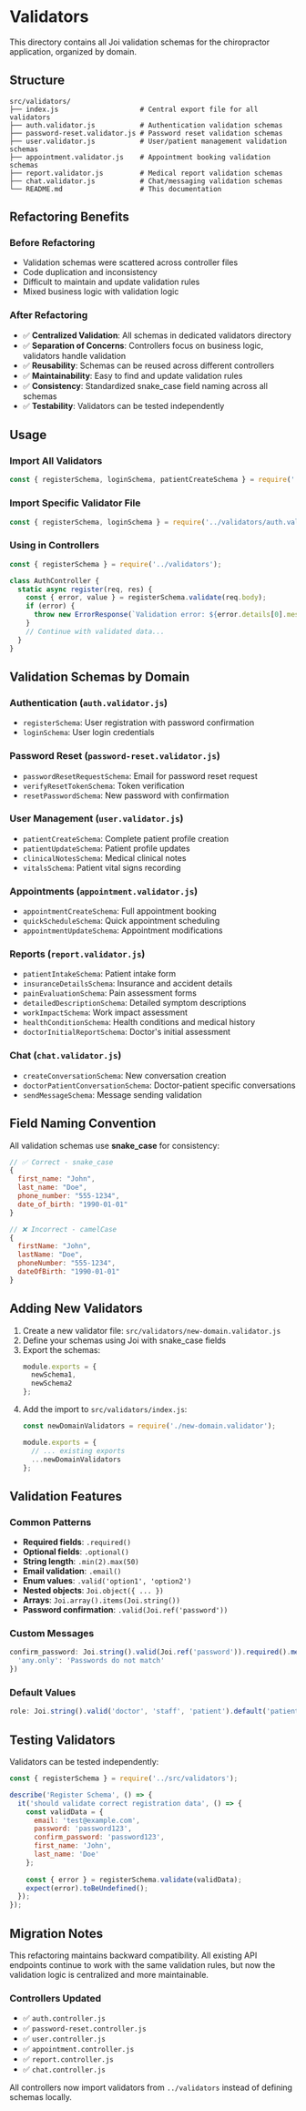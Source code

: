 # Validators

This directory contains all Joi validation schemas for the chiropractor application, organized by domain.

## Structure

```
src/validators/
├── index.js                    # Central export file for all validators
├── auth.validator.js           # Authentication validation schemas
├── password-reset.validator.js # Password reset validation schemas
├── user.validator.js           # User/patient management validation schemas
├── appointment.validator.js    # Appointment booking validation schemas
├── report.validator.js         # Medical report validation schemas
├── chat.validator.js           # Chat/messaging validation schemas
└── README.md                   # This documentation
```

## Refactoring Benefits

### Before Refactoring
- Validation schemas were scattered across controller files
- Code duplication and inconsistency
- Difficult to maintain and update validation rules
- Mixed business logic with validation logic

### After Refactoring
- ✅ **Centralized Validation**: All schemas in dedicated validators directory
- ✅ **Separation of Concerns**: Controllers focus on business logic, validators handle validation
- ✅ **Reusability**: Schemas can be reused across different controllers
- ✅ **Maintainability**: Easy to find and update validation rules
- ✅ **Consistency**: Standardized snake_case field naming across all schemas
- ✅ **Testability**: Validators can be tested independently

## Usage

### Import All Validators
```javascript
const { registerSchema, loginSchema, patientCreateSchema } = require('../validators');
```

### Import Specific Validator File
```javascript
const { registerSchema, loginSchema } = require('../validators/auth.validator');
```

### Using in Controllers
```javascript
const { registerSchema } = require('../validators');

class AuthController {
  static async register(req, res) {
    const { error, value } = registerSchema.validate(req.body);
    if (error) {
      throw new ErrorResponse(`Validation error: ${error.details[0].message}`, 400, '4001');
    }
    // Continue with validated data...
  }
}
```

## Validation Schemas by Domain

### Authentication (`auth.validator.js`)
- `registerSchema`: User registration with password confirmation
- `loginSchema`: User login credentials

### Password Reset (`password-reset.validator.js`)
- `passwordResetRequestSchema`: Email for password reset request
- `verifyResetTokenSchema`: Token verification
- `resetPasswordSchema`: New password with confirmation

### User Management (`user.validator.js`)
- `patientCreateSchema`: Complete patient profile creation
- `patientUpdateSchema`: Patient profile updates
- `clinicalNotesSchema`: Medical clinical notes
- `vitalsSchema`: Patient vital signs recording

### Appointments (`appointment.validator.js`)
- `appointmentCreateSchema`: Full appointment booking
- `quickScheduleSchema`: Quick appointment scheduling
- `appointmentUpdateSchema`: Appointment modifications

### Reports (`report.validator.js`)
- `patientIntakeSchema`: Patient intake form
- `insuranceDetailsSchema`: Insurance and accident details
- `painEvaluationSchema`: Pain assessment forms
- `detailedDescriptionSchema`: Detailed symptom descriptions
- `workImpactSchema`: Work impact assessment
- `healthConditionSchema`: Health conditions and medical history
- `doctorInitialReportSchema`: Doctor's initial assessment

### Chat (`chat.validator.js`)
- `createConversationSchema`: New conversation creation
- `doctorPatientConversationSchema`: Doctor-patient specific conversations
- `sendMessageSchema`: Message sending validation

## Field Naming Convention

All validation schemas use **snake_case** for consistency:

```javascript
// ✅ Correct - snake_case
{
  first_name: "John",
  last_name: "Doe",
  phone_number: "555-1234",
  date_of_birth: "1990-01-01"
}

// ❌ Incorrect - camelCase
{
  firstName: "John",
  lastName: "Doe",
  phoneNumber: "555-1234",
  dateOfBirth: "1990-01-01"
}
```

## Adding New Validators

1. Create a new validator file: `src/validators/new-domain.validator.js`
2. Define your schemas using Joi with snake_case fields
3. Export the schemas:
   ```javascript
   module.exports = {
     newSchema1,
     newSchema2
   };
   ```
4. Add the import to `src/validators/index.js`:
   ```javascript
   const newDomainValidators = require('./new-domain.validator');
   
   module.exports = {
     // ... existing exports
     ...newDomainValidators
   };
   ```

## Validation Features

### Common Patterns
- **Required fields**: `.required()`
- **Optional fields**: `.optional()`
- **String length**: `.min(2).max(50)`
- **Email validation**: `.email()`
- **Enum values**: `.valid('option1', 'option2')`
- **Nested objects**: `Joi.object({ ... })`
- **Arrays**: `Joi.array().items(Joi.string())`
- **Password confirmation**: `.valid(Joi.ref('password'))`

### Custom Messages
```javascript
confirm_password: Joi.string().valid(Joi.ref('password')).required().messages({
  'any.only': 'Passwords do not match'
})
```

### Default Values
```javascript
role: Joi.string().valid('doctor', 'staff', 'patient').default('patient')
```

## Testing Validators

Validators can be tested independently:

```javascript
const { registerSchema } = require('../src/validators');

describe('Register Schema', () => {
  it('should validate correct registration data', () => {
    const validData = {
      email: 'test@example.com',
      password: 'password123',
      confirm_password: 'password123',
      first_name: 'John',
      last_name: 'Doe'
    };
    
    const { error } = registerSchema.validate(validData);
    expect(error).toBeUndefined();
  });
});
```

## Migration Notes

This refactoring maintains backward compatibility. All existing API endpoints continue to work with the same validation rules, but now the validation logic is centralized and more maintainable.

### Controllers Updated
- ✅ `auth.controller.js`
- ✅ `password-reset.controller.js`
- ✅ `user.controller.js`
- ✅ `appointment.controller.js`
- ✅ `report.controller.js`
- ✅ `chat.controller.js`

All controllers now import validators from `../validators` instead of defining schemas locally. 